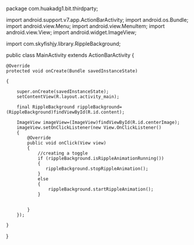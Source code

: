 package com.huakadg1.bit.thirdparty;

import android.support.v7.app.ActionBarActivity;
import android.os.Bundle;
import android.view.Menu;
import android.view.MenuItem;
import android.view.View;
import android.widget.ImageView;

import com.skyfishjy.library.RippleBackground;


public class MainActivity extends ActionBarActivity {

    @Override
    protected void onCreate(Bundle savedInstanceState)

    {

        super.onCreate(savedInstanceState);
        setContentView(R.layout.activity_main);

        final RippleBackground rippleBackground=(RippleBackground)findViewById(R.id.content);

        ImageView imageView=(ImageView)findViewById(R.id.centerImage);
        imageView.setOnClickListener(new View.OnClickListener()
        {
            @Override
            public void onClick(View view)
            {
                //creating a toggle
                if (rippleBackground.isRippleAnimationRunning())
                {
                   rippleBackground.stopRippleAnimation();
                }
                else
                {
                    rippleBackground.startRippleAnimation();
                }


            }
        });

    }


}
